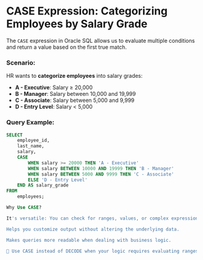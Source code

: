 # CASE Expression: Categorizing Employees by Salary Grade

The `CASE` expression in Oracle SQL allows us to evaluate multiple conditions and return a value based on the first true match.

### Scenario:
HR wants to **categorize employees** into salary grades:
- **A - Executive**: Salary ≥ 20,000
- **B - Manager**: Salary between 10,000 and 19,999
- **C - Associate**: Salary between 5,000 and 9,999
- **D - Entry Level**: Salary < 5,000

### Query Example:
```sql
SELECT 
    employee_id,
    last_name,
    salary,
    CASE 
        WHEN salary >= 20000 THEN 'A - Executive'
        WHEN salary BETWEEN 10000 AND 19999 THEN 'B - Manager'
        WHEN salary BETWEEN 5000 AND 9999 THEN 'C - Associate'
        ELSE 'D - Entry Level'
    END AS salary_grade
FROM 
    employees;

Why Use CASE?

It's versatile: You can check for ranges, values, or complex expressions.

Helps you customize output without altering the underlying data.

Makes queries more readable when dealing with business logic.

📌 Use CASE instead of DECODE when your logic requires evaluating ranges, conditions, or complex rules.






